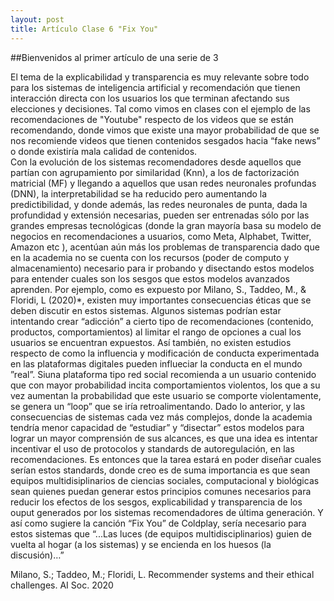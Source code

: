 ```yaml
---
layout: post
title: Artículo Clase 6 "Fix You" 
---
```


##Bienvenidos al primer artículo de una serie de 3

El tema de la explicabilidad y transparencia es muy relevante sobre todo para los sistemas de inteligencia artificial y recomendación que tienen interacción directa con los usuarios los que terminan afectando sus elecciones y decisiones. Tal como vimos en clases con el ejemplo de las recomendaciones de "Youtube" respecto de los videos que se están recomendando, donde vimos que existe una mayor probabilidad de que se nos recomiende videos que tienen contenidos sesgados hacia “fake news” o donde existiría mala calidad de contenidos.   
Con la evolución de los sistemas recomendadores desde aquellos que partían con agrupamiento por similaridad (Knn), a los de factorización matricial (MF) y llegando a aquellos que usan redes neuronales profundas (DNN), la interpretabilidad se ha reducido pero aumentando la predictibilidad, y donde además, las redes neuronales de punta, dada la profundidad y extensión necesarias, pueden ser entrenadas sólo por las grandes empresas tecnológicas (donde la gran mayoría basa su modelo de negocios en recomendaciones a usuarios, como Meta, Alphabet, Twitter, Amazon etc ), acentúan aún más los problemas de  transparencia dado que en la academia no se cuenta con los recursos (poder de computo y almacenamiento) necesario para ir probando y disectando estos modelos para entender cuales son los sesgos que estos  modelos avanzados aprenden. 
Por ejemplo, como es expuesto por Milano, S., Taddeo, M., & Floridi, L (2020)*, existen muy importantes consecuencias éticas que se deben discutir en estos sistemas. Algunos sistemas podrían estar intentando crear “adicción” a cierto tipo de recomendaciones (contenido, productos, comportamientos) al limitar el rango de opciones a cual los usuarios se encuentran expuestos. Así también, no existen estudios respecto de como la influencia y modificación de conducta experimentada en las plataformas digitales pueden influeciar la conducta en el mundo ”real”. Siuna plataforma tipo red social recomienda a un usuario contenido que con mayor probabilidad incita comportamientos violentos, los que a su vez aumentan la probabilidad que este usuario se comporte violentamente, se genera un “loop” que se iría retroalimentando. 
Dado lo anterior, y las consecuencias de sistemas cada vez más complejos, donde la academia tendría menor capacidad de “estudiar” y “disectar” estos modelos para lograr un mayor comprensión de sus alcances, es que una idea es intentar incentivar el uso de protocolos y standards de autoregulación, en las recomendaciones. 
Es entonces que la tarea estará en poder diseñar cuales serían estos standards, donde  creo es de suma importancia es que sean equipos multidisiplinarios de ciencias sociales, computacional y biológicas sean quienes puedan generar estos principios comunes necesarios para reducir los efectos de los sesgos, explicabilidad y transparencia de los ouput generados por los sistemas recomendadores de última generación.  Y así como sugiere la canción “Fix You” de Coldplay,  sería necesario para estos sistemas que  “...Las luces (de equipos multidisciplinarios) guien de vuelta al hogar (a los sistemas) y se encienda en los huesos (la discusión)…”

Milano, S.; Taddeo, M.; Floridi, L. Recommender systems and their ethical challenges. AI Soc. 2020

